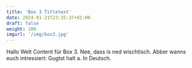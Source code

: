 ```yaml
---
title: 'Box 3 Titletext'
date: 2024-01-21T23:35:37+01:00
draft: false
weight: 100
imgurl: '/img/box3.jpg'
---
```


Hallo Welt Content für Box 3. Nee, dass is ned wischtisch. Abber wanns euch intressiert: Gugtst halt a. In Deutsch.
